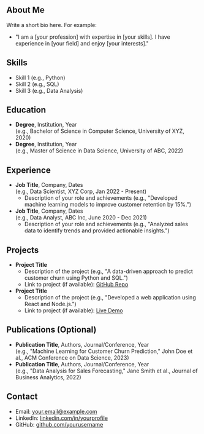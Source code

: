 ## About Me

Write a short bio here. For example:
- "I am a [your profession] with expertise in [your skills]. I have experience in [your field] and enjoy [your interests]."

## Skills

- Skill 1 (e.g., Python)
- Skill 2 (e.g., SQL)
- Skill 3 (e.g., Data Analysis)

## Education

- **Degree**, Institution, Year  
  (e.g., Bachelor of Science in Computer Science, University of XYZ, 2020)
- **Degree**, Institution, Year  
  (e.g., Master of Science in Data Science, University of ABC, 2022)

## Experience

- **Job Title**, Company, Dates  
  (e.g., Data Scientist, XYZ Corp, Jan 2022 - Present)  
  - Description of your role and achievements (e.g., "Developed machine learning models to improve customer retention by 15%.")
- **Job Title**, Company, Dates  
  (e.g., Data Analyst, ABC Inc, June 2020 - Dec 2021)  
  - Description of your role and achievements (e.g., "Analyzed sales data to identify trends and provided actionable insights.")

## Projects

- **Project Title**  
  - Description of the project (e.g., "A data-driven approach to predict customer churn using Python and SQL.")  
  - Link to project (if available): [GitHub Repo](https://github.com/yourusername/project-repo)
- **Project Title**  
  - Description of the project (e.g., "Developed a web application using React and Node.js.")  
  - Link to project (if available): [Live Demo](https://yourusername.github.io/project-demo)

## Publications (Optional)

- **Publication Title**, Authors, Journal/Conference, Year  
  (e.g., "Machine Learning for Customer Churn Prediction," John Doe et al., ACM Conference on Data Science, 2023)
- **Publication Title**, Authors, Journal/Conference, Year  
  (e.g., "Data Analysis for Sales Forecasting," Jane Smith et al., Journal of Business Analytics, 2022)

## Contact

- Email: [your.email@example.com](mailto:your.email@example.com)
- LinkedIn: [linkedin.com/in/yourprofile](https://linkedin.com/in/yourprofile)
- GitHub: [github.com/yourusername](https://github.com/yourusername)
